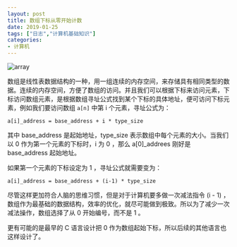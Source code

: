 ```yaml
---
layout: post
title: 数组下标从零开始计数
date: 2019-01-25
tags: ["日志","计算机基础知识"]
categories:
- 计算机
---
```


![array](array.png "array")

数组是线性表数据结构的一种，用一组连续的内存空间，来存储具有相同类型的数据。连续的内存空间，方便了数组的访问。并且我们可以根据下标来访问元素，下标访问数组元素，是根据数组寻址公式找到某个下标的具体地址，便可访问下标元素，例如我们要访问数组 `a[n]` 中第 i 个元素，寻址公式为：

    a[i]_address = base_address + i * type_size

其中 base_address 是起始地址，type_size 表示数组中每个元素的大小。当我们以 0 作为第一个元素的下标时，i 为 0 ，那么 a[0]_addrees 刚好是 base_address 起始地址。

如果第一个元素的下标设定为 1 ，寻址公式就需要变为：

    a[i]_address = base_address + (i-1) * type_size

尽管这样更加符合人脑的思维习惯，但是对于计算机要多做一次减法指令 (i - 1) ，数组作为最基础的数据结构，效率的优化，就尽可能做到极致。所以为了减少一次减法操作，数组选择了从 0 开始编号，而不是 1 。

更有可能的是最早的 C 语言设计把 0 作为数组起始下标，所以后续的其他语言也这样设计了。